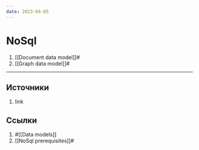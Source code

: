 ```yaml
---
date: 2023-04-05
---
```


# NoSql

1. [[Document data model]]#
1. [[Graph data model]]#

---

## Источники

1. link

## Ссылки

1. #[[Data models]]
1. [[NoSql prerequisites]]#
